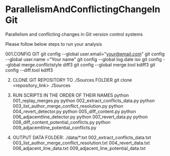 # ParallelismAndConflictingChangeInGit
Parallelism and conflicting changes in Git version control systems

Please follow below steps to run your analysis

001.CONFIG GIT
	git config --global user.email="your@email.com"
	git config --global user.name ="Your name"
	git config --global log.date iso
	git config --global merge.conflictstyle diff3
	git config --global merge.tool kdiff3
	git config --diff.tool kdiff3
	
002. CLONE GIT REPOSITORY TO ./Sources FOLDER
	git clone <repository_link>  ./Sources
		
003. RUN SCRIPTS IN THE ORDER OF THEIR NAMES 
	python 001_replay_merges.py
	python 002_extract_conflicts_data.py
	python 003_list_author_merge_conflict_resolution.py
	python 004_revert_detector.py
	python 005_diff_content.py
	python 006_adjacemtline_detector.py
	python 007_revert_data.py
	python 008_diff_content_potential_conflicts.py
	python 009_adjacemtline_potential_conflicts.py
	
004. OUTPUT DATA FOLDER: ./data/*.txt
	002_extract_conflicts_data.txt
	003_list_author_merge_conflict_resolution.txt
	004_revert_data.txt
	006_adjacent_line_data.txt
	009_adjacent_line_potential_data.txt
	
  
